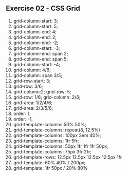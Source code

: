 ## Exercise 02 - CSS Grid

1.  grid-column-start: 3;
2.  grid-column-start: 5;
3.  grid-column-end: 4;
4.  grid-column-end: 2;
5.  grid-column-end: -2;
6.  grid-column-start: -3;
7.  grid-column-end: span 2;
8.  grid-column-end: span 5;
9.  grid-column-start: -4;
10. grid-column: 4/6;
11. grid-column: span 3/5;
12. grid-row-start: 3;
13. grid-row: 3/6;
14. grid-column:2;
    grid-row: 5;
15. grid-row: 1/6;
    grid-column: 2/6;
16. grid-area: 1/2/4/6;
17. grid-area: 2/3/5/6;
18. order: 1;
19. order: -1;
20. grid-template-columns:50% 50%;
21. grid-template-columns: repeat(8, 12.5%)
22. grid-template-columns: 100px 3em 40%;
23. grid-template-columns: 1fr 5fr;
24. grid-template-columns: 50px 1fr 1fr 1fr 50px;
25. grid-template-columns: 75px 3fr 2fr;
26. grid-template-rows: 12.5px 12.5px 12.5px 12.5px 1fr
27. grid-template: 60% 40% / 200px;
28. grid-template: 1fr 50px / 20% 80%

